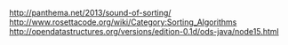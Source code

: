 http://panthema.net/2013/sound-of-sorting/
http://www.rosettacode.org/wiki/Category:Sorting_Algorithms
http://opendatastructures.org/versions/edition-0.1d/ods-java/node15.html
